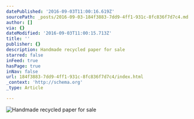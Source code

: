 ```yaml
---
datePublished: '2016-09-03T11:00:16.619Z'
sourcePath: _posts/2016-09-03-184f3883-7dd9-4ff1-931c-8fc836f7d7c4.md
author: []
via: {}
dateModified: '2016-09-03T11:00:15.713Z'
title: ''
publisher: {}
description: Handmade recycled paper for sale
starred: false
inFeed: true
hasPage: true
inNav: false
url: 184f3883-7dd9-4ff1-931c-8fc836f7d7c4/index.html
_context: 'http://schema.org'
_type: Article

---
```

![Handmade recycled paper for sale](https://the-grid-user-content.s3-us-west-2.amazonaws.com/645c46bb-65af-4da0-a1fd-b64432e64eb4.jpg)